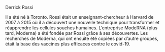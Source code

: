Derrick Rossi

Il a été né à Toronto. Rossi était un enseignant-chercheur à Harvard de 2007 à 2015 où il a découvert une nouvelle technique pour transformer et réapprendre les cellules souches humaines. L’entreprise ModeRNA (plus tard, Moderna) a été fondée par Rossi grâce à ses découvertes. Les recherches de Moderna, qui ont ensuite été copiées par d’autre groupes, était la base des vaccines plus efficaces contre le covid-19.
